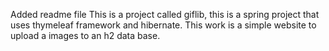 Added readme file
This is a project called giflib, this is a spring project that uses thymeleaf framework and hibernate. This work is a simple website to upload a images to an h2 data base.